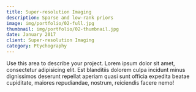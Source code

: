 ```yaml
---
title: Super-resolution Imaging
description: Sparse and low-rank priors
image: img/portfolio/02-full.jpg
thumbnail: img/portfolio/02-thumbnail.jpg
date: January 2017
client: Super-resolution Imaging
category: Ptychography
---
```

Use this area to describe your project. Lorem ipsum dolor sit amet, consectetur adipisicing elit. Est blanditiis dolorem culpa incidunt minus dignissimos deserunt repellat aperiam quasi sunt officia expedita beatae cupiditate, maiores repudiandae, nostrum, reiciendis facere nemo!
